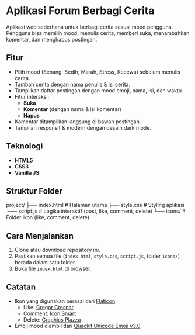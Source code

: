 # Aplikasi Forum Berbagi Cerita

Aplikasi web sederhana untuk berbagi cerita sesuai mood pengguna.  
Pengguna bisa memilih mood, menulis cerita, memberi suka, menambahkan komentar, dan menghapus postingan.

## Fitur
- Pilih mood (Senang, Sedih, Marah, Stress, Kecewa) sebelum menulis cerita.
- Tambah cerita dengan nama penulis & isi cerita.
- Tampilkan daftar postingan dengan mood emoji, nama, isi, dan waktu.
- Fitur interaksi:
  - **Suka**
  - **Komentar** (dengan nama & isi komentar)
  - **Hapus**
- Komentar ditampilkan langsung di bawah postingan.
- Tampilan responsif & modern dengan desain dark mode.

## Teknologi
- **HTML5**  
- **CSS3** 
- **Vanilla JS**

## Struktur Folder
project/
├── index.html # Halaman utama
├── style.css # Styling aplikasi
├── script.js # Logika interaktif (post, like, comment, delete)
└── icons/ # Folder ikon (like, comment, delete)


## Cara Menjalankan
1. Clone atau download repository ini.
2. Pastikan semua file (`index.html`, `style.css`, `script.js`, folder `icons/`) berada dalam satu folder.
3. Buka file `index.html` di browser.

## Catatan
- Ikon yang digunakan berasal dari [Flaticon](https://www.flaticon.com/):
  - Like: [Gregor Cresnar](https://www.flaticon.com/free-icons/like)  
  - Comment: [Icon Smart](https://www.flaticon.com/free-icons/instagram-comment)  
  - Delete: [Graphics Plazza](https://www.flaticon.com/free-icons/miscellaneous)  
- Emoji mood diambil dari [Quackit Unicode Emoji v3.0](https://www.quackit.com/character_sets/emoji/emoji_v3.0/unicode_emoji_v3.0_characters_all.cfm)


